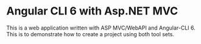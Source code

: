 # Angular CLI 6 with Asp.NET MVC

This is a web application written with ASP MVC/WebAPI and Angular-CLI 6.  This is to demonstrate how to create a project using both tool sets.
